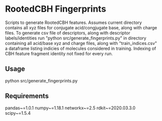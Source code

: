 # RootedCBH Fingerprints

Scripts to generate RootedCBH features. Assumes current directory contains all xyz files for conjugate acid/congjugate base, along with charge files. To generate csv file of descriptors, along with descriptor labels/identities run "python src/generate_fingerprints.py" in directory containing all acid/base xyz and charge files, along with "train_indices.csv" a dataframe listing indicies of molecules considered in training. Indexing of CBH feature fragment identity not fixed for every run.

## Usage
python src/generate_fingerprints.py

## Requirements
pandas~=1.0.1
numpy~=1.18.1
networkx~=2.5
rdkit~=2020.03.3.0
scipy~=1.5.4

